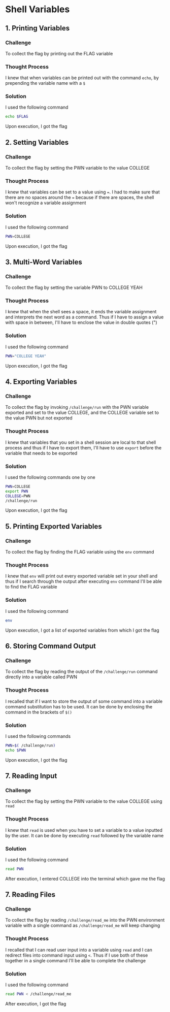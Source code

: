 # Shell Variables 

## 1. Printing Variables

### Challenge

To collect the flag by printing out the FLAG variable

### Thought Process

I knew that when variables can be printed out with the command `echo`, by prepending the variable name with a `$`

### Solution

I used the following command
```bash
echo $FLAG
```
Upon execution, I got the flag

## 2. Setting Variables

### Challenge

To collect the flag by setting the PWN variable to the value COLLEGE 

### Thought Process

I knew that variables can be set to a value using `=`. I had to make sure that there are no spaces around the `=` because if there are spaces, the shell won't recognize a variable assignment

### Solution

I used the following command
```bash
PWN=COLLEGE
```
Upon execution, I got the flag

## 3. Multi-Word Variables

### Challenge

To collect the flag by setting the variable PWN to COLLEGE YEAH

### Thought Process

I knew that when the shell sees a space, it ends the variable assignment and interprets the next word as a command. Thus if I have to assign a value with space in between, I'll have to enclose the value in double quotes (")

### Solution

I used the following command
```bash
PWN="COLLEGE YEAH"
```
Upon execution, I got the flag

## 4. Exporting Variables

### Challenge

To collect the flag by invoking `/challenge/run` with the PWN variable exported and set to the value COLLEGE, and the COLLEGE variable set to the value PWN but not exported

### Thought Process

I knew that variables that you set in a shell session are local to that shell process and thus if I have to export them, I'll have to use `export` before the variable that needs to be exported

### Solution

I used the following commands one by one
```bash
PWN=COLLEGE
export PWN
COLLEGE=PWN
/challenge/run
```
Upon execution, I got the flag

## 5. Printing Exported Variables

### Challenge

To collect the flag by finding the FLAG variable using the `env` command

### Thought Process

I knew that `env` will print out every exported variable set in your shell and thus if I search through the output after executing `env` command I'll be able to find the FLAG variable

### Solution

I used the following command
```bash
env
```
Upon execution, I got a list of exported variables from which I got the flag

## 6. Storing Command Output

### Challenge

To collect the flag by reading the output of the `/challenge/run` command directly into a variable called PWN

### Thought Process

I recalled that if I want to store the output of some command into a variable command substitution has to be used. It can be done by enclosing the command in the brackets of `$()`

### Solution

I used the following commands
```bash
PWN=$( /challenge/run)
echo $PWN
```
Upon execution, I got the flag

## 7. Reading Input

### Challenge

To collect the flag by setting the PWN variable to the value COLLEGE using `read`

### Thought Process

I knew that `read` is used when you have to set a variable to a value inputted by the user. It can be done by executing `read` followed by the variable name

### Solution

I used the following command
```bash
read PWN
```
After execution, I entered COLLEGE into the terminal which gave me the flag

## 7. Reading Files

### Challenge

To collect the flag by reading `/challenge/read_me` into the PWN environment variable with a single command as `/challenge/read_me` will keep changing

### Thought Process

I recalled that I can read user input into a variable using `read` and I can  redirect files into command input using `<`. Thus if I use both of these together in a single command I'll be able to complete the challenge

### Solution

I used the following command
```bash
read PWN < /challenge/read_me
```
After execution, I got the flag

